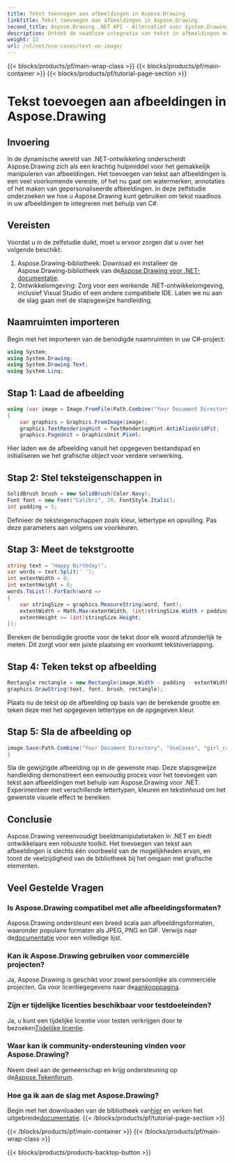 ```yaml
---
title: Tekst toevoegen aan afbeeldingen in Aspose.Drawing
linktitle: Tekst toevoegen aan afbeeldingen in Aspose.Drawing
second_title: Aspose.Drawing .NET API - Alternatief voor System.Drawing.Common
description: Ontdek de naadloze integratie van tekst in afbeeldingen met Aspose.Drawing voor .NET. Volg onze stapsgewijze handleiding voor moeiteloze beeldmanipulatie. Download nu!
weight: 12
url: /nl/net/use-cases/text-on-image/
---
```


{{< blocks/products/pf/main-wrap-class >}}
{{< blocks/products/pf/main-container >}}
{{< blocks/products/pf/tutorial-page-section >}}

# Tekst toevoegen aan afbeeldingen in Aspose.Drawing

## Invoering
In de dynamische wereld van .NET-ontwikkeling onderscheidt Aspose.Drawing zich als een krachtig hulpmiddel voor het gemakkelijk manipuleren van afbeeldingen. Het toevoegen van tekst aan afbeeldingen is een veel voorkomende vereiste, of het nu gaat om watermerken, annotaties of het maken van gepersonaliseerde afbeeldingen. In deze zelfstudie onderzoeken we hoe u Aspose.Drawing kunt gebruiken om tekst naadloos in uw afbeeldingen te integreren met behulp van C#.
## Vereisten
Voordat u in de zelfstudie duikt, moet u ervoor zorgen dat u over het volgende beschikt:
1.  Aspose.Drawing-bibliotheek: Download en installeer de Aspose.Drawing-bibliotheek van de[Aspose.Drawing voor .NET-documentatie](https://reference.aspose.com/drawing/net/).
2. Ontwikkelomgeving: Zorg voor een werkende .NET-ontwikkelomgeving, inclusief Visual Studio of een andere compatibele IDE.
Laten we nu aan de slag gaan met de stapsgewijze handleiding.
## Naamruimten importeren
Begin met het importeren van de benodigde naamruimten in uw C#-project:
```csharp
using System;
using System.Drawing;
using System.Drawing.Text;
using System.Linq;
```
## Stap 1: Laad de afbeelding
```csharp
using (var image = Image.FromFile(Path.Combine("Your Document Directory", "UseCases", "girl.jpg")))
{
    var graphics = Graphics.FromImage(image);
    graphics.TextRenderingHint = TextRenderingHint.AntiAliasGridFit;
    graphics.PageUnit = GraphicsUnit.Pixel;
```
Hier laden we de afbeelding vanuit het opgegeven bestandspad en initialiseren we het grafische object voor verdere verwerking.
## Stap 2: Stel teksteigenschappen in
```csharp
SolidBrush brush = new SolidBrush(Color.Navy);
Font font = new Font("Calibri", 20, FontStyle.Italic);
int padding = 5;
```
Definieer de teksteigenschappen zoals kleur, lettertype en opvulling. Pas deze parameters aan volgens uw voorkeuren.
## Stap 3: Meet de tekstgrootte
```csharp
string text = "Happy Birthday!";
var words = text.Split(' ');
int extentWidth = 0;
int extentHeight = 0;
words.ToList().ForEach(word =>
{
    var stringSize = graphics.MeasureString(word, font);
    extentWidth = Math.Max(extentWidth, (int)stringSize.Width + padding);
    extentHeight += (int)stringSize.Height;
});
```
Bereken de benodigde grootte voor de tekst door elk woord afzonderlijk te meten. Dit zorgt voor een juiste plaatsing en voorkomt tekstoverlapping.
## Stap 4: Teken tekst op afbeelding
```csharp
Rectangle rectangle = new Rectangle(image.Width - padding - extentWidth, image.Height - padding - extentHeight, extentWidth, extentHeight);
graphics.DrawString(text, font, brush, rectangle);
```
Plaats nu de tekst op de afbeelding op basis van de berekende grootte en teken deze met het opgegeven lettertype en de opgegeven kleur.
## Stap 5: Sla de afbeelding op
```csharp
image.Save(Path.Combine("Your Document Directory", "UseCases", "girl_card_out.jpg"));
}
```
Sla de gewijzigde afbeelding op in de gewenste map.
Deze stapsgewijze handleiding demonstreert een eenvoudig proces voor het toevoegen van tekst aan afbeeldingen met behulp van Aspose.Drawing voor .NET. Experimenteer met verschillende lettertypen, kleuren en tekstinhoud om het gewenste visuele effect te bereiken.
## Conclusie
Aspose.Drawing vereenvoudigt beeldmanipulatietaken in .NET en biedt ontwikkelaars een robuuste toolkit. Het toevoegen van tekst aan afbeeldingen is slechts één voorbeeld van de mogelijkheden ervan, en toont de veelzijdigheid van de bibliotheek bij het omgaan met grafische elementen.
## Veel Gestelde Vragen
### Is Aspose.Drawing compatibel met alle afbeeldingsformaten?
 Aspose.Drawing ondersteunt een breed scala aan afbeeldingsformaten, waaronder populaire formaten als JPEG, PNG en GIF. Verwijs naar de[documentatie](https://reference.aspose.com/drawing/net/) voor een volledige lijst.
### Kan ik Aspose.Drawing gebruiken voor commerciële projecten?
Ja, Aspose.Drawing is geschikt voor zowel persoonlijke als commerciële projecten. Ga voor licentiegegevens naar de[aankooppagina](https://purchase.aspose.com/buy).
### Zijn er tijdelijke licenties beschikbaar voor testdoeleinden?
 Ja, u kunt een tijdelijke licentie voor testen verkrijgen door te bezoeken[Tijdelijke licentie](https://purchase.aspose.com/temporary-license/).
### Waar kan ik community-ondersteuning vinden voor Aspose.Drawing?
 Neem deel aan de gemeenschap en krijg ondersteuning op de[Aspose.Tekenforum](https://forum.aspose.com/c/diagram/17).
### Hoe ga ik aan de slag met Aspose.Drawing?
 Begin met het downloaden van de bibliotheek van[hier](https://releases.aspose.com/drawing/net/) en verken het uitgebreide[documentatie](https://reference.aspose.com/drawing/net/).
{{< /blocks/products/pf/tutorial-page-section >}}

{{< /blocks/products/pf/main-container >}}
{{< /blocks/products/pf/main-wrap-class >}}

{{< blocks/products/products-backtop-button >}}
